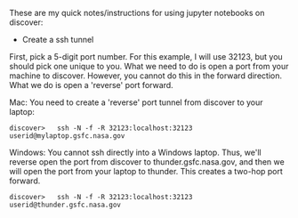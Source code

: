 These are my quick notes/instructions for using jupyter notebooks on discover:

* Create a ssh tunnel

First, pick a 5-digit port number.  For this example, I will use 32123, but you should pick one unique to you.  What we need to do is open a port from your machine to discover.  However, you cannot do this in the forward direction.  What we do is open a 'reverse' port forward.  

Mac:  You need to create a 'reverse' port tunnel from discover to your laptop:
```
discover>   ssh -N -f -R 32123:localhost:32123 userid@mylaptop.gsfc.nasa.gov
```
Windows: You cannot ssh directly into a Windows laptop.  Thus, we'll reverse open the port from discover to thunder.gsfc.nasa.gov, and then we will open the port from your laptop to thunder.  This creates a two-hop port forward.
```
discover>   ssh -N -f -R 32123:localhost:32123 userid@thunder.gsfc.nasa.gov
```




